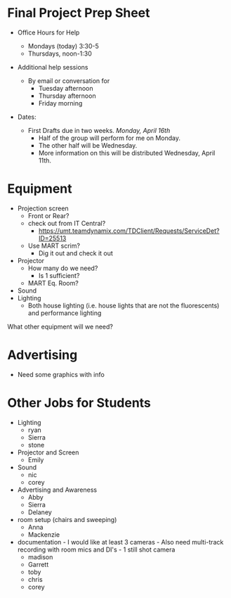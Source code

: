 # Final Project Prep Sheet

- Office Hours for Help
    - Mondays (today) 3:30-5
    - Thursdays, noon-1:30

- Additional help sessions
    - By email or conversation for
        - Tuesday afternoon
        - Thursday afternoon
        - Friday morning

- Dates:
    - First Drafts due in two weeks. _Monday, April 16th_
        - Half of the group will perform for me on Monday.
        - The other half will be Wednesday.
        - More information on this will be distributed Wednesday, April 11th.


# Equipment

- Projection screen
    - Front or Rear?
    - check out from IT Central?
        - https://umt.teamdynamix.com/TDClient/Requests/ServiceDet?ID=25513
    - Use MART scrim?
        - Dig it out and check it out
- Projector
    - How many do we need?
        - Is 1 sufficient?
    - MART Eq. Room?
- Sound
- Lighting
    - Both house lighting (i.e. house lights that are not the fluorescents) and performance lighting

What other equipment will we need?




# Advertising

- Need some graphics with info




# Other Jobs for Students

- Lighting
    - ryan
    - Sierra
    - stone
- Projector and Screen
    - Emily
- Sound
    - nic
    - corey
- Advertising and Awareness
    - Abby
    - Sierra
    - Delaney
- room setup (chairs and sweeping)
    - Anna
    - Mackenzie
- documentation
        - I would like at least 3 cameras
        - Also need multi-track recording with room mics and DI's
        - 1 still shot camera
    - madison
    - Garrett
    - toby
    - chris
    - corey
